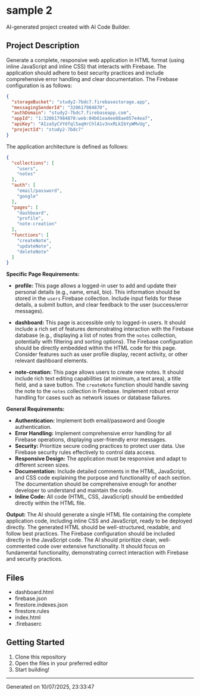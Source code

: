 # sample 2 

AI-generated project created with AI Code Builder.

## Project Description
Generate a complete, responsive web application in HTML format (using inline JavaScript and inline CSS) that interacts with Firebase. The application should adhere to best security practices and include comprehensive error handling and clear documentation.  The Firebase configuration is as follows:

```json
{
  "storageBucket": "study2-7bdc7.firebasestorage.app",
  "messagingSenderId": "320617984870",
  "authDomain": "study2-7bdc7.firebaseapp.com",
  "appId": "1:320617984870:web:04b61ea4ee88ae057e4ea7",
  "apiKey": "AIzaSyCVYdfql5aqHrChlA1v3nxRLkIbYyWMvUg",
  "projectId": "study2-7bdc7"
}
```

The application architecture is defined as follows:

```json
{
  "collections": [
    "users",
    "notes"
  ],
  "auth": [
    "email/password",
    "google"
  ],
  "pages": [
    "dashboard",
    "profile",
    "note-creation"
  ],
  "functions": [
    "createNote",
    "updateNote",
    "deleteNote"
  ]
}
```

**Specific Page Requirements:**

* **profile:** This page allows a logged-in user to add and update their personal details (e.g., name, email, bio).  This information should be stored in the `users` Firebase collection.  Include input fields for these details, a submit button, and clear feedback to the user (success/error messages).

* **dashboard:** This page is accessible only to logged-in users.  It should include a rich set of features demonstrating interaction with the Firebase database (e.g., displaying a list of notes from the `notes` collection, potentially with filtering and sorting options).  The Firebase configuration should be directly embedded within the HTML code for this page.  Consider features such as user profile display, recent activity, or other relevant dashboard elements.

* **note-creation:** This page allows users to create new notes.  It should include rich text editing capabilities (at minimum, a text area), a title field, and a save button. The `createNote` function should handle saving the note to the `notes` collection in Firebase.  Implement robust error handling for cases such as network issues or database failures.


**General Requirements:**

* **Authentication:** Implement both email/password and Google authentication.
* **Error Handling:** Implement comprehensive error handling for all Firebase operations, displaying user-friendly error messages.
* **Security:**  Prioritize secure coding practices to protect user data.  Use Firebase security rules effectively to control data access.
* **Responsive Design:** The application must be responsive and adapt to different screen sizes.
* **Documentation:** Include detailed comments in the HTML, JavaScript, and CSS code explaining the purpose and functionality of each section.  The documentation should be comprehensive enough for another developer to understand and maintain the code.
* **Inline Code:** All code (HTML, CSS, JavaScript) should be embedded directly within the HTML file.


**Output:**  The AI should generate a single HTML file containing the complete application code, including inline CSS and JavaScript, ready to be deployed directly.  The generated HTML should be well-structured, readable, and follow best practices.  The Firebase configuration should be included directly in the JavaScript code.  The AI should prioritize clean, well-commented code over extensive functionality.  It should focus on fundamental functionality, demonstrating correct interaction with Firebase and security practices.


## Files
- dashboard.html
- firebase.json
- firestore.indexes.json
- firestore.rules
- index.html
- .firebaserc

## Getting Started
1. Clone this repository
2. Open the files in your preferred editor
3. Start building!

---
Generated on 10/07/2025, 23:33:47
